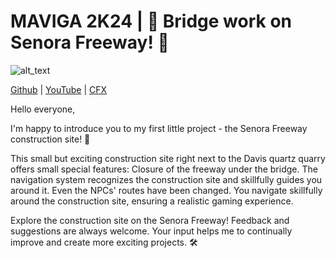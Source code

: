 # MAVIGA 2K24 | 🚧 **Bridge work on Senora Freeway!** 🚧                                              

<img alt="alt_text"  src="https://i.imgur.com/fpaAxVP.png" />

[Github](https://github.com/MAVIGA2K24) | [YouTube](https://www.youtube.com/channel/UCR3MP8cMhS932P70I48AjsA) | [CFX](https://forum.cfx.re/u/maviga2k24)

Hello everyone,

I'm happy to introduce you to my first little project - the Senora Freeway construction site! 🚧

This small but exciting construction site right next to the Davis quartz quarry offers small special features: Closure of the freeway under the bridge. The navigation system recognizes the construction site and skillfully guides you around it. Even the NPCs' routes have been changed. You navigate skillfully around the construction site, ensuring a realistic gaming experience.

Explore the construction site on the Senora Freeway! Feedback and suggestions are always welcome. Your input helps me to continually improve and create more exciting projects. 🛠️
